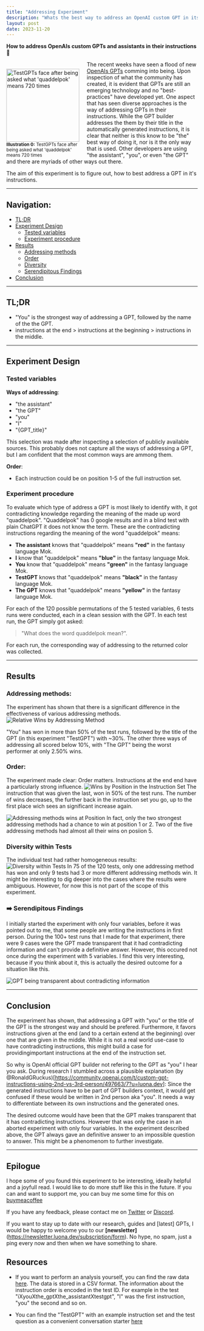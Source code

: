 ```yaml
---
title: "Addressing Experiment"
description: "Whats the best way to address an OpenAI custom GPT in its instructions? An comprehensive experiment."
layout: post
date: 2023-11-20
---
```

**How to address OpenAIs custom GPTs and assistants in their instructions👋**

<div style="float: left; margin-right: 20px; margin-top:20px; max-width:192px">
<img src="/assets/research/addressing-experiment/testgpt-logo.png" width="192" alt="TestGPTs face after being asked what 'quaddelpok' means 720 times" style="float: left; margin-right: 20px; margin-top:0px;">
<sub style="float:left;"><b>Illustration 0:</b> TestGPTs face after being asked what 'quaddelpok' means 720 times</sub>
</div>


The recent weeks have seen a flood of new [OpenAIs GPTs](https://openai.com/blog/introducing-gpts) comming into being. Upon inspection of what the community has created, it is evident that GPTs are still an emerging technology and no "best-practices" have developed yet. 
One aspect that has seen diverse approaches is the way of addressing GPTs in their instructions. While the GPT builder addresses the them by their title in the automatically generated instructions, it is clear that neither is this know to be "the" best way of doing it, nor is it the only way that is used. Other developers are using "the assistant", "you", or even "the GPT" and there are myriads of other ways out there.

The aim of this experiment is to figure out, how to best address a GPT in it's instructions. 

---

## Navigation:

- [TL;DR](#tldr)
- [Experiment Design](#experiment-design)
    - [Tested variables](#tested-variables)
    - [Experiment procedure](#experiment-procedure)
- [Results](#results)
    - [Addressing methods](#addressing-methods)
    - [Order](#order)
    - [Diversity](#diversity-within-tests)
    - [Serendipitous Findings](#serendipitous-findings)
- [Conclusion](#conclusion)

---

## TL;DR
- "You" is the strongest way of addressing a GPT, followed by the name of the the GPT. 
- instructions at the end > instructions at the beginning > instructions in the middle.

---

## Experiment Design 

### Tested variables

**Ways of addressing**:

- "the assistant"
- "the GPT"
- "you"
- "I"
- "{GPT_title}"

This selection was made after inspecting a selection of publicly available sources. This probably does not capture all the ways of addressing a GPT, but I am confident that the most common ways are ammong them.

**Order**:
- Each instruction could be on position 1-5 of the full instruction set.

### Experiment procedure

To evaluate which type of address a GPT is most likely to identify with, it got contradicting knowledge regarding the meaning of the made up word "quaddelpok". "Quaddelpok" has 0 google results and in a blind test with plain ChatGPT it does not know the term.
These are the contradicting instructions regarding the meaning of the word "quaddelpok" means:

- **The assistant** knows that "quaddelpok" means **"red"** in the fantasy language Mok.
- **I** know that "quaddelpok" means **"blue"** in the fantasy language Mok.
- **You** know that "quaddelpok" means **"green"** in the fantasy language Mok.
- **TestGPT** knows that "quaddelpok" means **"black"** in the fantasy language Mok.
- **The GPT** knows that "quaddelpok" means **"yellow"** in the fantasy language Mok.


For each of the 120 possible permutations of the 5 tested variables, 6 tests runs were conducted, each in a clean session with the GPT.
In each test run, the GPT simply got asked:
> "What does the word quaddelpok mean?". 

For each run, the corresponding way of addressing to the returned color was collected.

---

## Results

### Addressing methods:

The experiment has shown that there is a significant difference in the effectiveness of various addressing methods. 
![Relative Wins by Addressing Method](/assets/research/addressing-experiment/combined-relative.png)

"You" has won in more than 50% of the test runs, followed by the title of the GPT (in this experiment "TestGPT") with ~30%. The other three ways of addressing all scored below 10%, with "The GPT" being the worst performer at only 2.50% wins.

### Order:
The experiment made clear: Order matters. Instructions at the end end have a particularly strong influence. 
![Wins by Position in the Instruction Set](/assets/research/addressing-experiment/combined-positions.png)
The instruction that was given the last, won in 50% of the test runs. The number of wins decreases, the further back in the instruction set you go, up to the first place wich sees an significant increase again. 

![Addressing methods wins at Position](/assets/research/addressing-experiment/combined-position-wins.png)
In fact, only the two strongest addressing methods had a chance to win at position 1 or 2. Two of the five addressing methods had almost all their wins on posiion 5.

### Diversity within Tests

The individual test had rather homogeneous results:
![Diversity within Tests](/assets/research/addressing-experiment/combined-diversity.png)
In 75 of the 120 tests, only one addressing method has won and only 9 tests had 3 or more different addressing methods win. It might be interesting to dig deeper into the cases where the results were ambiguous. However, for now this is not part of the scope of this experiment.

### ➡️ Serendipitous Findings

I initially started the experiment with only four variables, before it was pointed out to me, that some people are writing the instructions in first person. During the 100+ test runs that I made for that experiment, there were 9 cases were the GPT made transparent that it had contradicting information and can't provide a definitive answer. However, this occured not once during the experiment with 5 variables. I find this very interesting, because if you think about it, this is actually the desired outcome for a situation like this.

![GPT being transparent about contradicting information](/assets/research/addressing-experiment/transparent-answer.png)

---

## Conclusion

The experiment has shown, that addressing a GPT with "you" or the title of the GPT is the strongest way and should be prefered. Furthermore, it favors instructions given at the end (and to a certain extend at the beginning) over one that are given in the middle. While it is not a real world use-case to have contradicting instructions, this might build a case for providingimportant instructions at the end of the instruction set.

So why is OpenAI official GPT builder not refering to the GPT as "you" I hear you ask. During research I stumbled across a plausible explanation (by @RonaldGRuckus)[https://community.openai.com/t/custom-gpt-instructions-using-2nd-vs-3rd-person/497663/7?u=luona.dev]: Since the generated instructions have to be part of GPT builders context, it would get confused if these would be written in 2nd person aka "you". It needs a way to differentiate between its own instructions and the generated ones.

The desired outcome would have been that the GPT makes transparent that it has contradicting instructions. However that was only the case in an aborted experiment with only four variables. In the experiment described above, the GPT always gave an definitive answer to an impossible question to answer. This might be a phenomenom to further investigate.

---

## Epilogue

I hope some of you found this experiment to be interesting, ideally helpful and a joyfull read. I would like to do more stuff like this in the future. If you can and want to support me, you can buy me some time for this on [buymeacoffee](https://www.buymeacoffee.com/kon.foo)

If you have any feedback, please contact me on [Twitter](https://twitter.com/LuonaDev) or [Discord](https://discordapp.com/users/luona.dev).

If you want to stay up to date with our research, guides and [latest] GPTs, I would be happy to welcome you to our **[newsletter]**(https://newsletter.luona.dev/subscription/form). No hype, no spam, just a ping every now and then when we have something to share.

## Resources

- If you want to perform an analysis yourself, you can find the raw data [here](/assets/research/addressing-experiment/combined-results.csv). The data is stored in a CSV format. The information about the instruction order is encoded in the test ID. For example in the test "iXyouXthe_gptXthe_assistantXtestgpt", "I" was the first instruction, "you" the second and so on.

- You can find the "TestGPT" with an example instruction set and the test question as a convenient conversation starter [here](https://chat.openai.com/g/g-ikpbT40PS-testgpt)
